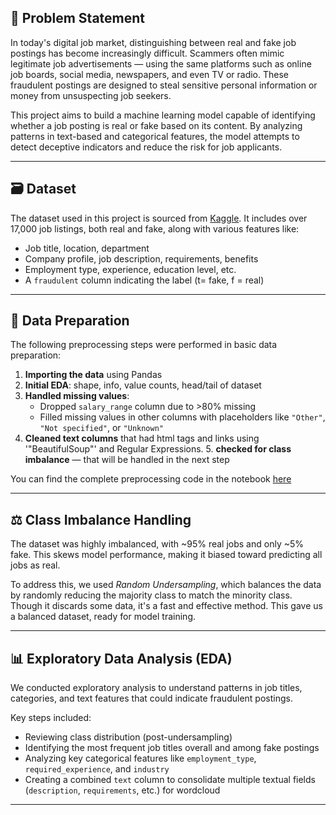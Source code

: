 ## 🛑 Problem Statement

In today's digital job market, distinguishing between real and fake job postings has become increasingly difficult. Scammers often mimic legitimate job advertisements — using the same platforms such as online job boards, social media, newspapers, and even TV or radio. These fraudulent postings are designed to steal sensitive personal information or money from unsuspecting job seekers.

This project aims to build a machine learning model capable of identifying whether a job posting is real or fake based on its content. By analyzing patterns in text-based and categorical features, the model attempts to detect deceptive indicators and reduce the risk for job applicants.

---

## 🗃️ Dataset

The dataset used in this project is sourced from [Kaggle](https://www.kaggle.com/datasets/amruthjithrajvr/recruitment-scam). 
It includes over 17,000 job listings, both real and fake, along with various features like:

- Job title, location, department
- Company profile, job description, requirements, benefits
- Employment type, experience, education level, etc.
- A `fraudulent` column indicating the label (t= fake, f = real)

---
## 🧼 Data Preparation

The following preprocessing steps were performed in basic data preparation:

1. **Importing the data** using Pandas
2. **Initial EDA**: shape, info, value counts, head/tail of dataset
3. **Handled missing values**:
   - Dropped `salary_range` column due to >80% missing
   - Filled missing values in other columns with placeholders like `"Other"`, `"Not specified"`, or `"Unknown"` <br>
4. **Cleaned text columns** that had html tags and links using '"BeautifulSoup"' and Regular Expressions.
   5. **checked for class imbalance** — that will be handled in the next step

You can find the complete preprocessing code in the notebook [here](https://github.com/cheta-nyadav/fake-job-prediction/blob/main/Data%20Preparation.ipynb)

---
## ⚖️ Class Imbalance Handling

The dataset was highly imbalanced, with ~95% real jobs and only ~5% fake. This skews model performance, making it biased toward predicting all jobs as real. 

To address this, we used *Random Undersampling*, which balances the data by randomly reducing the majority class to match the minority class.
Though it discards some data, it's a fast and effective method. This gave us a balanced dataset, ready for model training.


---
## 📊 Exploratory Data Analysis (EDA)

We conducted exploratory analysis to understand patterns in job titles, categories, and text features that could indicate fraudulent postings.

Key steps included:

- Reviewing class distribution (post-undersampling)
- Identifying the most frequent job titles overall and among fake postings
- Analyzing key categorical features like `employment_type`, `required_experience`, and `industry`
- Creating a combined `text` column to consolidate multiple textual fields (`description`, `requirements`, etc.) for wordcloud

---

